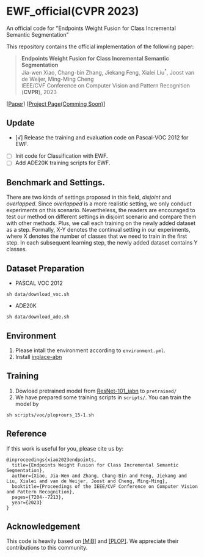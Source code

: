 # EWF_official(CVPR 2023)
An official code for "Endpoints Weight Fusion for Class Incremental Semantic Segmentation"

This repository contains the official implementation of the following paper:
> **Endpoints Weight Fusion for Class Incremental Semantic Segmentation**<br>
> Jia-wen Xiao, Chang-bin Zhang, Jiekang Feng, Xialei Liu<sup>*</sup>, Joost van de Weijer, Ming-Ming Cheng<br>
> IEEE/CVF Conference on Computer Vision and Pattern Recognition (**CVPR**), 2023<br>

[[Paper](https://openaccess.thecvf.com/content/CVPR2023/papers/Xiao_Endpoints_Weight_Fusion_for_Class_Incremental_Semantic_Segmentation_CVPR_2023_paper.pdf)]
[[Project Page(Comming Soon)]()]

##  Update

- [√] Release the training and evaluation code on Pascal-VOC 2012 for EWF.
- [ ] Init code for Classification with EWF.
- [ ] Add ADE20K training scripts for EWF.

## Benchmark and Settings.
There are two kinds of settings proposed in this field, *disjoint* and *overlapped*. Since *overlapped* is a more realistic setting, we only conduct experiments on this scenario. Nevertheless, the readers are encouraged to test our method on different settings in disjoint scenario and compare them with other methods.
Plus, we call each training on the newly added dataset as a step. Formally, X-Y denotes the continual setting in our experiments, where X denotes the number of classes that we need to train in the first step. In each subsequent learning step, the newly added dataset contains Y classes.

## Dataset Preparation
- PASCAL VOC 2012
```
sh data/download_voc.sh
```
- ADE20K
```
sh data/download_ade.sh
```

## Environment
1. Please intall the environment according to ```environment.yml```.
2. Install [inplace-abn](https://github.com/mapillary/inplace_abn)

## Training
1. Dowload pretrained model from [ResNet-101_iabn](https://github.com/arthurdouillard/CVPR2021_PLOP/releases/download/v1.0/resnet101_iabn_sync.pth.tar) to ```pretrained/```
2. We have prepared some training scripts in ```scripts/```. You can train the model by
```
sh scripts/voc/plop+ours_15-1.sh
```


## Reference
If this work is useful for you, please cite us by:
```
@inproceedings{xiao2023endpoints,
  title={Endpoints Weight Fusion for Class Incremental Semantic Segmentation},
  author={Xiao, Jia-Wen and Zhang, Chang-Bin and Feng, Jiekang and Liu, Xialei and van de Weijer, Joost and Cheng, Ming-Ming},
  booktitle={Proceedings of the IEEE/CVF Conference on Computer Vision and Pattern Recognition},
  pages={7204--7213},
  year={2023}
}
```


## Acknowledgement
This code is heavily based on [[MiB]](https://github.com/fcdl94/MiB) and [[PLOP]](https://github.com/arthurdouillard/CVPR2021_PLOP). We appreciate their contributions to this community.
